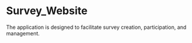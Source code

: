 # Survey_Website
The application is designed to facilitate survey creation, participation, and management.
